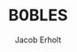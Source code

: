 ---
title: B0BLES
author: Jacob Erholt
tags: ['projekter', 'featured']
image: /assets/projekter/b0bles.png
imageAlt: This is a test
description: Jeg har lavet en hjemmeside, hvor jeg viser en masser billeder jeg har taget på gåture, der er brugt HTML, CSS og JS.
---